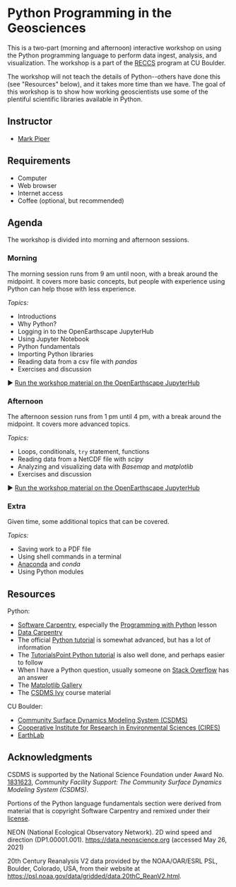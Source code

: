 # Python Programming in the Geosciences

This is a two-part (morning and afternoon) interactive workshop
on using the Python programming language
to perform data ingest, analysis, and visualization.
The workshop is a part of the [RECCS][reccs] program at CU Boulder.

The workshop will not teach the details of Python--others have done this (see "Resources" below),
and it takes more time than we have.
The goal of this workshop is to show how working geoscientists
use some of the plentiful scientific libraries available in Python.


## Instructor

* [Mark Piper](https://instaar.colorado.edu/people/mark-piper/)


## Requirements

* Computer
* Web browser
* Internet access
* Coffee (optional, but recommended)


## Agenda

The workshop is divided into morning and afternoon sessions.

### Morning

The morning session runs from 9 am until noon,
with a break around the midpoint.
It covers more basic concepts,
but people with experience using Python
can help those with less experience.

*Topics:*

* Introductions
* Why Python?
* Logging in to the OpenEarthscape JupyterHub
* Using Jupyter Notebook
* Python fundamentals
* Importing Python libraries
* Reading data from a csv file with *pandas*
* Exercises and discussion

:arrow_forward: [Run the workshop material on the OpenEarthscape JupyterHub][nbgitpuller-link]

### Afternoon

The afternoon session runs from 1 pm until 4 pm,
with a break around the midpoint.
It covers more advanced topics.

*Topics:*

* Loops, conditionals, `try` statement, functions
* Reading data from a NetCDF file with *scipy*
* Analyzing and visualizing data with *Basemap* and *matplotlib*
* Exercises and discussion

:arrow_forward: [Run the workshop material on the OpenEarthscape JupyterHub][nbgitpuller-link]

### Extra

Given time,
some additional topics that can be covered.

*Topics:*

* Saving work to a PDF file
* Using shell commands in a terminal
* [Anaconda][anaconda] and *conda*
* Using Python modules


## Resources

Python:
* [Software Carpentry][swc], especially the [Programming with Python][swc-python] lesson
* [Data Carpentry][dc]
* The official [Python tutorial][python-tutorial] is somewhat advanced, but has a lot of information
* The [TutorialsPoint Python tutorial][tp-tutorial] is also well done, and perhaps easier to follow
* When I have a Python question, usually someone on [Stack Overflow][stack-overflow] has an answer
* The [Matplotlib Gallery][mpl-gallery]
* The [CSDMS Ivy][ivy] course material

CU Boulder:
* [Community Surface Dynamics Modeling System (CSDMS)][csdms]
* [Cooperative Institute for Research in Environmental Sciences (CIRES)][cires]
* [EarthLab][earthlab]


## Acknowledgments

CSDMS is supported by the National Science Foundation
under Award No. [1831623][csdms-award],
*Community Facility Support: The Community Surface Dynamics Modeling System (CSDMS)*.

Portions of the Python language fundamentals section were derived
from material that is copyright Software Carpentry
and remixed under their [license][swc-license].

NEON (National Ecological Observatory Network). 2D wind speed and direction
(DP1.00001.001). https://data.neonscience.org (accessed May 26, 2021)

20th Century Reanalysis V2 data provided by the NOAA/OAR/ESRL PSL, Boulder, Colorado, USA,
from their website at https://psl.noaa.gov/data/gridded/data.20thC_ReanV2.html.

<!-- Links -->

[anaconda]: https://www.anaconda.com/
[cires]: https://cires.colorado.edu/
[csdms]: http://csdms.colorado.edu
[csdms-award]: https://nsf.gov/awardsearch/showAward?AWD_ID=1831623
[dc]: https://datacarpentry.org/
[earthlab]: https://earthlab.colorado.edu/
[ivy]: https://github.com/csdms/ivy
[mpl-gallery]: https://matplotlib.org/stable/gallery/index.html
[nbgitpuller-link]: https://lab.openearthscape.org/hub/user-redirect/git-pull?repo=https%3A%2F%2Fgithub.com%2Fcsdms%2Freccs&urlpath=lab%2Ftree%2Freccs%2Fnotebooks%2F0_overview.ipynb%3Fautodecode&branch=main
[python-tutorial]: https://docs.python.org/3/tutorial/
[reccs]: https://cires.colorado.edu/outreach/reccs
[swc]: https://software-carpentry.org/
[swc-license]: https://github.com/swcarpentry/python-novice-inflammation/blob/gh-pages/LICENSE.md
[swc-python]: https://swcarpentry.github.io/python-novice-inflammation/
[stack-overflow]: https://stackoverflow.com/
[tp-tutorial]: https://www.tutorialspoint.com/python/index.htm
